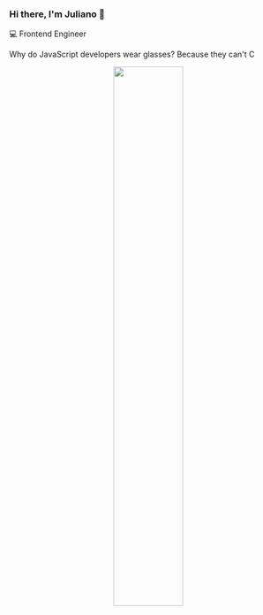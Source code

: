 
### Hi there, I'm Juliano 👋

💻 Frontend Engineer

Why do JavaScript developers wear glasses?
Because they can't C

<p align="center">
 <img 
      width="50%" 
      src="https://media1.giphy.com/media/VbAFrrDVGAvZu/giphy.gif?cid=ecf05e47ui3wggz5c8g9layarftq9utfn9p8ovb1lbxvrpxq&rid=giphy.gif&ct=g" />
</p>


